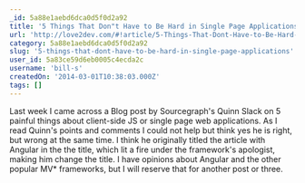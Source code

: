 ```yaml
---
_id: 5a88e1aebd6dca0d5f0d2a92
title: '5 Things That Don"t Have to Be Hard in Single Page Applications'
url: 'http://love2dev.com/#!article/5-Things-That-Dont-Have-to-Be-Hard-in-Single-Page-Applications'
category: 5a88e1aebd6dca0d5f0d2a92
slug: '5-things-that-dont-have-to-be-hard-in-single-page-applications'
user_id: 5a83ce59d6eb0005c4ecda2c
username: 'bill-s'
createdOn: '2014-03-01T10:38:03.000Z'
tags: []
---
```


Last week I came across a Blog post by Sourcegraph's Quinn Slack on 5 painful things about client-side JS or single page web applications. As I read Quinn's points and comments I could not help but think yes he is right, but wrong at the same time. I think he originally titled the article with Angular in the the title, which lit a fire under the framework's apologist, making him change the title. I have opinions about Angular and the other popular MV* frameworks, but I will reserve that for another post or three.
